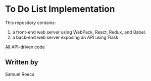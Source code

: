 # To Do List Implementation

This repository contains:

1. a front-end web server using WebPack, React, Redux, and Babel.
1. a back-end web server exposing an API using Flask

All API-driven code

## Written by

Samuel Roeca
